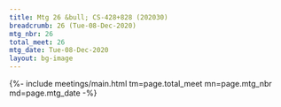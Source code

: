 ```yaml
---
title: Mtg 26 &bull; CS-428+828 (202030)
breadcrumb: 26 (Tue-08-Dec-2020)
mtg_nbr: 26
total_meet: 26
mtg_date: Tue-08-Dec-2020
layout: bg-image
---
```


{%- include meetings/main.html
    tm=page.total_meet
    mn=page.mtg_nbr
    md=page.mtg_date
-%}
